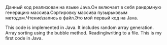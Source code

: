 Данный код реализован на языке Java.Он включает в себя рандомную генерацию массива.Сортировку массива пузырьковым методом.Чтение\запись в файл.Это мой первый код на Java.

This code is implemented in Java. It includes random array generation. Array sorting using the bubble method. Reading\writing to a file. This is my first code in Java.
